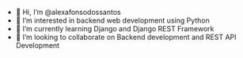 - 👋 Hi, I’m @alexafonsodossantos
- 👀 I’m interested in backend web development using Python
- 🌱 I’m currently learning Django and Django REST Framework
- 💞️ I’m looking to collaborate on Backend development and REST API Development

<!---
alexafonsodossantos/alexafonsodossantos is a ✨ special ✨ repository because its `README.md` (this file) appears on your GitHub profile.
You can click the Preview link to take a look at your changes.
--->
